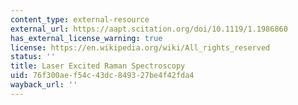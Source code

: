 ```yaml
---
content_type: external-resource
external_url: https://aapt.scitation.org/doi/10.1119/1.1986860
has_external_license_warning: true
license: https://en.wikipedia.org/wiki/All_rights_reserved
status: ''
title: Laser Excited Raman Spectroscopy
uid: 76f300ae-f54c-43dc-8493-27be4f42fda4
wayback_url: ''
---
```

